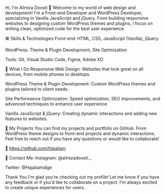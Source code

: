 Hi, I'm Alireza Doosti 👋
Welcome to my world of web design and development! I'm a Front-end Developer and WordPress Developer, specializing in Vanilla JavaScript and jQuery. From building responsive websites to designing custom WordPress themes and plugins, I focus on writing clean, optimized code for the best user experience.

🛠 Skills & Technologies
Front-end: HTML, CSS, JavaScript (Vanilla), jQuery

WordPress: Theme & Plugin Development, Site Optimization

Tools: Git, Visual Studio Code, Figma, Adobe XD

📌 What I Do
Responsive Web Design: Websites that look great on all devices, from mobile phones to desktops.

WordPress Theme & Plugin Development: Custom WordPress themes and plugins tailored to client needs.

Site Performance Optimization: Speed optimization, SEO improvements, and advanced techniques to enhance user experience.

Vanilla JavaScript & jQuery: Creating dynamic interactions and adding new features to websites.

📂 My Projects
You can find my projects and portfolio on GitHub. From WordPress theme designs to front-end projects and dynamic interactions. Feel free to reach out if you have any questions or would like to collaborate!

🔗 https://github.com/Hajaliam

💬 Contact Me:
Instagram: @alirezadoosti.\_

Twitter: @Hajaliamdige

Thank You
I'm glad you're checking out my profile! Let me know if you have any feedback or if you'd like to collaborate on a project. I'm always excited to create unique experiences for users.
